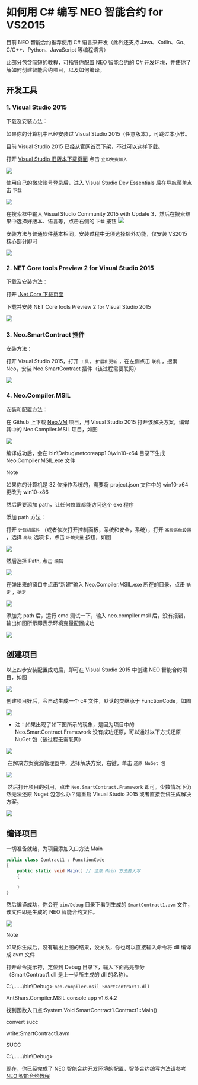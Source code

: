 # 如何用 C# 编写 NEO 智能合约 for VS2015

目前 NEO 智能合约推荐使用 C# 语言来开发（此外还支持 Java、Kotlin、Go、C/C++、Python、JavaScript 等编程语言）

此部分包含简短的教程，可指导你配置 NEO 智能合约的 C# 开发环境，并使你了解如何创建智能合约项目，以及如何编译。

## 开发工具

### 1. Visual Studio 2015

下载及安装方法：

如果你的计算机中已经安装过 Visual Studio 2015（任意版本），可跳过本小节。

目前 Visual Studio 2015 已经从官网首页下架，不过可以这样下载。

打开 [Visual Studio 旧版本下载页面](https://www.visualstudio.com/zh-hans/vs/older-downloads/) 点击 ` 立即免费加入 `

   ![](~/images/2017-05-10_13-46-45.jpg)

使用自己的微软账号登录后，进入 Visual Studio Dev Essentials 后在导航菜单点击 ` 下载 `

   ![](~/images/2017-05-10_13-47-10.jpg)

在搜索框中输入 Visual Studio Community 2015 with Update 3，然后在搜索结果中选择好版本、语言等，点击右侧的 ` 下载 ` 按钮
   ![](~/images/2017-05-10_13-45-48.jpg)

安装方法与普通软件基本相同，安装过程中无须选择额外功能，仅安装 VS2015 核心部分即可

   ![](~/images/2017-05-10_9-48-54.jpg)

### 2. NET Core tools Preview 2 for Visual Studio 2015

下载及安装方法：

打开 [.Net Core 下载页面](https://www.microsoft.com/net/download/core)

下载并安装 NET Core tools Preview 2 for Visual Studio 2015

   ![](~/images/2017-05-10_15-38-46.jpg)

### 3. Neo.SmartContract 插件

安装方法：

打开 Visual Studio 2015，打开 ` 工具 `， ` 扩展和更新 ` ，在左侧点击 ` 联机 ` ，搜索 Neo，安装 Neo.SmartContract 插件（该过程需要联网）

   ![](~/images/2017-05-10_15-50-48.jpg)

### 4. Neo.Compiler.MSIL

安装和配置方法：

在 Github 上下载 [Neo.VM](https://github.com/neo-project/neo-vm) 项目，用 Visual Studio 2015 打开该解决方案，编译其中的 Neo.Compiler.MSIL 项目，如图

   ![](~/images/2017-05-10_18-22-39.jpg)

编译成功后，会在 bin\Debug\netcoreapp1.0\win10-x64 目录下生成 Neo.Compiler.MSIL.exe 文件
   > [!Note]
   > 如果你的计算机是 32 位操作系统的，需要将 project.json 文件中的 win10-x64 更改为 win10-x86

然后需要添加 path，让任何位置都能访问这个 exe 程序

添加 path 方法：

打开 ` 计算机属性 ` （或者依次打开控制面板，系统和安全，系统），打开 ` 高级系统设置 ` ，选择 ` 高级 ` 选项卡，点击 ` 环境变量 ` 按钮，如图

   ![](~/images/2017-05-10_18-37-05.jpg)


然后选择 Path, 点击 ` 编辑 `

   ![](~/images/2017-05-10_18-46-05.jpg)

在弹出来的窗口中点击”新建“输入 Neo.Compiler.MSIL.exe 所在的目录，点击 ` 确定 ` ，` 确定 `

   ![](~/images/2017-05-10_18-48-11.jpg)

添加完 path 后，运行 cmd 测试一下，输入 neo.compiler.msil 后，没有报错，输出如图所示即表示环境变量配置成功

   ![](~/images/2017-05-10_18-52-10.jpg)

## 创建项目

以上四步安装配置成功后，即可在 Visual Studio 2015 中创建 NEO 智能合约项目，如图

![](~/images/2017-05-10_16-08-48.jpg)

创建项目好后，会自动生成一个 c# 文件，默认的类继承于 FunctionCode，如图

![](~/images/2017-05-10_16-25-09.jpg)

- 注：如果出现了如下图所示的现象，是因为项目中的 Neo.SmartContract.Framework 没有成功还原，可以通过以下方式还原 NuGet 包（该过程无需联网）

![](~/images/2017-05-10_16-27-40.jpg)

​ 在解决方案资源管理器中，选择解决方案，右键，单击 ` 还原 NuGet 包 `

![](~/images/2017-05-10_16-28-39.jpg)

​ 然后打开项目的引用，点击 `Neo.SmartContract.Framework`  即可。少数情况下仍然无法还原 Nuget 包怎么办？请重启 Visual Studio 2015 或者直接尝试生成解决方案。

![](~/images/2017-05-10_16-31-55.jpg)

## 编译项目

一切准备就绪，为项目添加入口方法 Main

```c#
public class Contract1 : FunctionCode
{
    public static void Main() // 注意 Main 方法要大写
    {

    }
}
```

然后编译成功，你会在 `bin/Debug` 目录下看到生成的 `SmartContract1.avm` 文件，该文件即是生成的 NEO 智能合约文件。

![](~/images/2017-05-11_13-21-21.jpg)

   > [!Note]
   > 如果你生成后，没有输出上图的结果，没关系，你也可以直接输入命令将 dll 编译成 avm 文件
   >
   > 打开命令提示符，定位到 Debug 目录下，输入下面高亮部分（SmartContract1.dll 是上一步所生成的 dll 的名称）。
   >
   > C:\……\bin\Debug> `neo.compiler.msil SmartContract1.dll`
   >
   > AntShars.Compiler.MSIL console app  v1.6.4.2
   >
   > 找到函数入口点:System.Void SmartContract1.Contract1::Main()
   >
   > convert succ
   >
   > write:SmartContract1.avm
   >
   > SUCC
   >
   > C:\……\bin\Debug>

现在，你已经完成了 NEO 智能合约开发环境的配置，智能合约编写方法请参考 [NEO 智能合约教程](tutorial.md)
